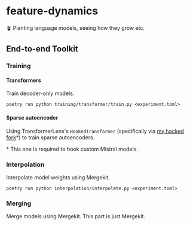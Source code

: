 # feature-dynamics
🪴 Planting language models, seeing how they grow etc.

## End-to-end Toolkit

### Training

#### Transformers 

Train decoder-only models.

```
poetry run python training/transformer/train.py <experiment.toml>
```

#### Sparse autoencoder

Using TransformerLens's `HookedTransformer` (specifically via [my hacked fork](https://github.com/nilq/TransformerLens)*) to train sparse autoencoders.

\* This one is required to hook custom Mistral models.

### Interpolation

Interpolate model weights using Mergekit.

```
poetry run python interpolation/interpolate.py <experiment.toml>
```

### Merging

Merge models using Mergekit. This part is just Mergekit.
